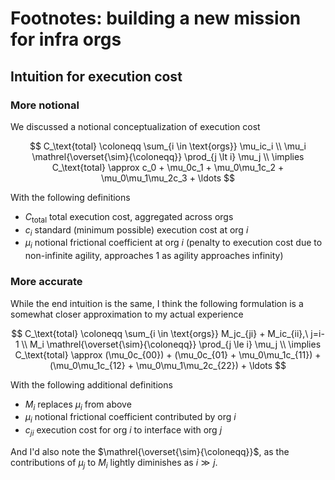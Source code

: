 # Footnotes: building a new mission for infra orgs

## Intuition for execution cost

### More notional

We discussed a notional conceptualization of execution cost

$$
C_\text{total} \coloneqq \sum_{i \in \text{orgs}} \mu_ic_i \\
\mu_i \mathrel{\overset{\sim}{\coloneqq}} \prod_{j \lt i} \mu_j \\
\implies C_\text{total} \approx c_0 + \mu_0c_1 + \mu_0\mu_1c_2 + \mu_0\mu_1\mu_2c_3 + \ldots
$$

With the following definitions

- $C_\text{total}$ total execution cost, aggregated across orgs
- $c_i$ standard (minimum possible) execution cost at org $i$
- $\mu_i$ notional frictional coefficient at org $i$ (penalty to execution cost due to non-infinite agility, approaches 1 as agility approaches infinity)

### More accurate

While the end intuition is the same, I think the following formulation is a somewhat closer approximation to my actual experience

$$
C_\text{total} \coloneqq \sum_{i \in \text{orgs}} M_jc_{ji} + M_ic_{ii},\ j=i-1 \\
M_i \mathrel{\overset{\sim}{\coloneqq}} \prod_{j \le i} \mu_j \\
\implies C_\text{total} \approx (\mu_0c_{00}) + (\mu_0c_{01} + \mu_0\mu_1c_{11}) + (\mu_0\mu_1c_{12} + \mu_0\mu_1\mu_2c_{22}) + \ldots
$$

With the following additional definitions

- $M_i$ replaces $\mu_i$ from above
- $\mu_i$ notional frictional coefficient contributed by org $i$
- $c_{ji}$ execution cost for org $i$ to interface with org $j$

And I'd also note the $\mathrel{\overset{\sim}{\coloneqq}}$, as the contributions of $\mu_j$ to $M_i$ lightly diminishes as $i \gg j$.
